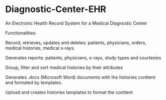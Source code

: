 # Diagnostic-Center-EHR

An Electronic Health Record System for a Medical Diagnostic Center


Functionalities:

Record, retrieves, updates and deletes: patients, physicians, orders, medical histories, medical x-rays.

Generates reports: patients, physicians, x-rays, study types and courtesies

Group, filter and sort medical histories by their attributes

Generates .docx (Microsoft Word) documents with the histories conttent and formated by templates.

Upload and creates histories templates to format the conttent
